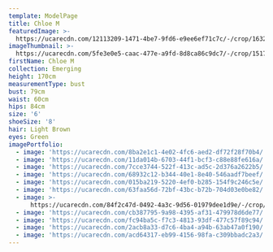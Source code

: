 ```yaml
---
template: ModelPage
title: Chloe M
featuredImage: >-
  https://ucarecdn.com/12113209-1471-4be7-9fd6-e9ee6ef71c7c/-/crop/1632x1267/0,92/-/preview/
imageThumbnail: >-
  https://ucarecdn.com/5fe3e0e5-caac-477e-a9fd-8d8ca86c9dc7/-/crop/1517x2068/115,0/-/preview/
firstName: Chloe M
collection: Emerging
height: 170cm
measurementType: bust
bust: 79cm
waist: 60cm
hips: 84cm
size: '6'
shoeSize: '8'
hair: Light Brown
eyes: Green
imagePortfolio:
  - image: 'https://ucarecdn.com/8ba2e1c1-4e02-4fc6-aed2-df72f28f70b4/'
  - image: 'https://ucarecdn.com/11da014b-6703-44f1-bcf3-c88e88fe616a/'
  - image: 'https://ucarecdn.com/7cce3744-522f-413c-ad5c-2d376a2622b5/'
  - image: 'https://ucarecdn.com/68932c12-b344-40e1-8e40-546aadf7beef/'
  - image: 'https://ucarecdn.com/015ba219-5220-4ef0-b285-154f9c246c5e/'
  - image: 'https://ucarecdn.com/63faa56d-72bf-43bc-b72b-704d03e0be82/'
  - image: >-
      https://ucarecdn.com/84f2c47d-0492-4a3c-9d56-01979dee1d9e/-/crop/1632x2337/0,112/-/preview/
  - image: 'https://ucarecdn.com/cb387795-9a98-4395-af31-479978d6de77/'
  - image: 'https://ucarecdn.com/fc94ba5c-f7c3-4813-93df-477c57f89c94/'
  - image: 'https://ucarecdn.com/2acb8a33-d7c6-4ba4-a94b-63ab47a0f190/'
  - image: 'https://ucarecdn.com/acd64317-eb99-4156-98fa-c309bbadc2a3/'
---
```



